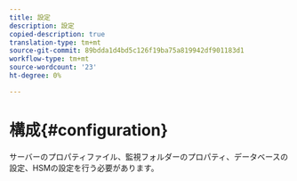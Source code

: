 ```yaml
---
title: 設定
description: 設定
copied-description: true
translation-type: tm+mt
source-git-commit: 89bdda1d4bd5c126f19ba75a819942df901183d1
workflow-type: tm+mt
source-wordcount: '23'
ht-degree: 0%

---
```



# 構成{#configuration}

サーバーのプロパティファイル、監視フォルダーのプロパティ、データベースの設定、HSMの設定を行う必要があります。
